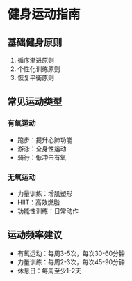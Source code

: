 # 健身运动指南

## 基础健身原则
1. 循序渐进原则
2. 个性化训练原则
3. 恢复平衡原则

## 常见运动类型
### 有氧运动
- 跑步：提升心肺功能
- 游泳：全身性运动
- 骑行：低冲击有氧

### 无氧运动
- 力量训练：增肌塑形
- HIIT：高效燃脂
- 功能性训练：日常动作

## 运动频率建议
- 有氧运动：每周3-5次，每次30-60分钟
- 力量训练：每周2-3次，每次45-90分钟
- 休息日：每周至少1-2天